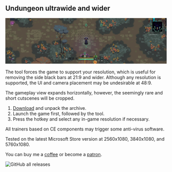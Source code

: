 ## Undungeon ultrawide and wider
![](preview.jpg)

The tool forces the game to support your resolution, which is useful for removing the side black bars at 21:9 and wider. Although any resolution is supported, the UI and camera placement may be undesirable at 48:9.

The gameplay view expands horizontally, however, the seemingly rare and short cutscenes will be cropped.

1. [Download](/../../releases) and unpack the archive.
2. Launch the game first, followed by the tool.
3. Press the hotkey and select any in-game resolution if necessary.

All trainers based on CE components may trigger some anti-virus software.

Tested on the latest Microsoft Store version at 2560x1080, 3840x1080, and 5760x1080.

You can buy me a [coffee](https://ko-fi.com/rozziroxx) or become a [patron](https://www.patreon.com/rozzi).

![GitHub all releases](https://img.shields.io/github/downloads/RoseTheFlower/UndungeonUltrawide/total?style=flat-square)
